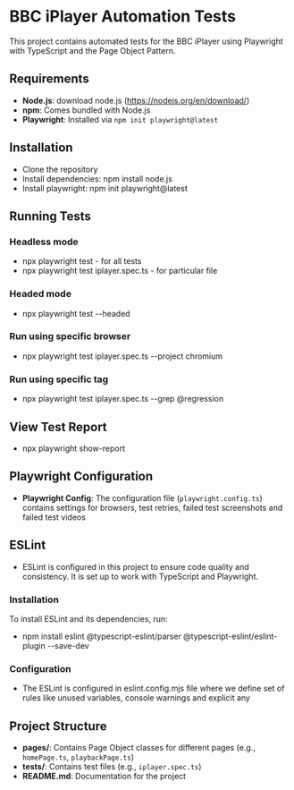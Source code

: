 # BBC iPlayer Automation Tests

This project contains automated tests for the BBC iPlayer using Playwright with TypeScript and the Page Object Pattern.

## Requirements

- **Node.js**: download node.js (https://nodejs.org/en/download/)
- **npm**: Comes bundled with Node.js
- **Playwright**: Installed via `npm init playwright@latest`

## Installation

- Clone the repository
- Install dependencies:
    npm install
    node.js
- Install playwright:
    npm init playwright@latest

## Running Tests

### Headless mode 
- npx playwright test - for all tests
- npx playwright test iplayer.spec.ts - for particular file
### Headed mode
- npx playwright test --headed

### Run using specific browser
- npx playwright test iplayer.spec.ts --project chromium

### Run using specific tag
- npx playwright test iplayer.spec.ts --grep @regression

## View Test Report
- npx playwright show-report

## Playwright Configuration

- **Playwright Config**: The configuration file (`playwright.config.ts`) contains settings for browsers, test retries, failed test screenshots and failed test videos

## ESLint

- ESLint is configured in this project to ensure code quality and consistency. It is set up to work with TypeScript and Playwright.

### Installation

To install ESLint and its dependencies, run:
- npm install eslint @typescript-eslint/parser @typescript-eslint/eslint-plugin --save-dev

### Configuration

- The ESLint is configured in eslint.config.mjs file where we define set of rules like unused variables, console warnings and explicit any

## Project Structure

- **pages/**: Contains Page Object classes for different pages (e.g., `homePage.ts`, `playbackPage.ts`)
- **tests/**: Contains test files (e.g., `iplayer.spec.ts`)
- **README.md**: Documentation for the project